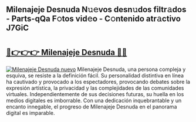 ## Milenajeje Desnuda N𝚞𝚎vos desn𝚞dos filtr𝚊dos - Parts-qQa F𝚘tos vid𝚎o - C𝚘ntenido atr𝚊ctivo J7GiC

# <h2><a href="http://mb67do.tromn.icu/?c=Milenajeje+Desnuda">🔗👉👉👉 Milenajeje Desnuda 🔗🔗</a></h2>

[![Milenajeje Desnuda nuevo](https://i.imgur.com/pEAQMta.gif)](http://mb67do.tromn.icu/?c=Milenajeje+Desnuda)
Milenajeje Desnuda, una persona compleja y esquiva, se resiste a la definición fácil. Su personalidad distintiva en línea ha cautivado y provocado a los espectadores, provocando debates sobre la expresión artística, la privacidad y las complejidades de las comunidades virtuales. Independientemente de sus decisiones futuras, su huella en los medios digitales es imborrable. Con una dedicación inquebrantable y un encanto innegable, el progreso de Milenajeje Desnuda en el panorama digital es imparable.

